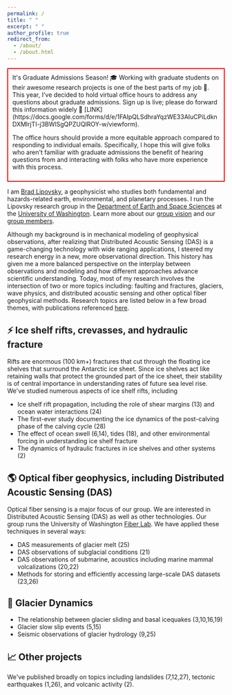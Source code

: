 ```yaml
---
permalink: /
title: " "
excerpt: " "
author_profile: true
redirect_from: 
  - /about/
  - /about.html
---
```

<div style="border: 2px solid red; padding: 10px;">
It's Graduate Admissions Season! 🎓 Working with graduate students on their awesome research projects is one of the best parts of my job 🤩. This year, I've decided to hold virtual office hours to address any questions about graduate admissions. Sign up is live; please do forward this information widely 📨 [LINK](https://docs.google.com/forms/d/e/1FAIpQLSdhraYqzWE33AIuCPiLdknDXMlrjTI-j3BWlSgQPZUQIROY-w/viewform).

The office hours should provide a more equitable approach compared to responding to individual emails. Specifically, I hope this will give folks who aren't familiar with graduate admissions the benefit of hearing questions from and interacting with folks who have more experience with this process.
</div>

I am [Brad Lipovsky](https://www.ess.washington.edu/people/profile.php?pid=lipovsky--brad), a geophysicist who studies both fundamental and hazards-related earth, environmental, and planetary processes. I run the Lipovsky research group in the [Department of Earth and Space Sciences](http://ess.uw.edu) at the [University of Washington](http://washington.edu). Learn more about our [group vision](https://github.com/bradlipovsky/group-vision/blob/main/group-vision.md) and our [group members](https://bradlipovsky.github.io/people/).

Although my background is in mechanical modeling of geophysical observations, after realizing that Distributed Acoustic Sensing (DAS) is a game-changing technology with wide ranging applications, I steered my research energy in a new, more observational direction. This history has given me a more balanced perspective on the interplay between observations and modeling and how different approaches advance scientific understanding. Today, most of my research involves the intersection of two or more topics including:  faulting and fractures, glaciers, wave physics, and distributed acoustic sensing and other optical fiber geophysical methods. Research topics are listed below in a few broad themes, with publications referenced [here](https://bradlipovsky.github.io/files/cv.pdf).

## ⚡ Ice shelf rifts, crevasses, and hydraulic fracture
Rifts are enormous (100 km+) fractures that cut through the floating ice shelves that surround the Antarctic ice sheet. Since ice shelves act like retaining walls that protect the grounded part of the ice sheet, their stability is of central importance in understanding rates of future sea level rise.  We've studied numerous aspects of ice shelf rifts, including
- Ice shelf rift propagation, including the role of shear margins (13) and ocean water interactions (24)
- The first-ever study documenting the ice dynamics of the post-calving phase of the calving cycle (28)
- The effect of ocean swell (6,14), tides (18), and other environmental forcing in understanding ice shelf fracture
- The dynamics of hydraulic fractures in ice shelves and other systems (2)

## 🌎 Optical fiber geophysics, including Distributed Acoustic Sensing (DAS)
Optical fiber sensing is a major focus of our group. We are interested in Distributed Acoustic Sensing (DAS) as well as other technologies.  Our group runs the University of Washington [Fiber Lab](http://fiberlab.uw.edu). We have applied these techniques in several ways:
- DAS measurements of glacier melt (25)
- DAS observations of subglacial conditions (21)
- DAS observations of submarine, acoustics including marine mammal volcalizations (20,22)
- Methods for storing and efficiently accessing large-scale DAS datasets (23,26)

## 🧊 Glacier Dynamics 
- The relationship between glacier sliding and basal icequakes (3,10,16,19)
- Glacier slow slip events (5,15)
- Seismic observations of glacier hydrology (9,25)

## 📈 Other projects
We've published broadly on topics including landslides (7,12,27), tectonic earthquakes (1,26), and volcanic activity (2).
